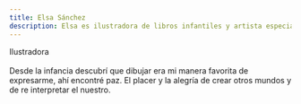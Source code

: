 ```yaml
---
title: Elsa Sánchez
description: Elsa es ilustradora de libros infantiles y artista especializada en el diseño de personajes..
---
```


Ilustradora
<br>
<br>
Desde la infancia descubrí que dibujar era mi manera favorita de expresarme, ahí encontré paz.
El placer y la alegría de crear otros mundos y de re interpretar el nuestro.
<br>
<br>
<br>
